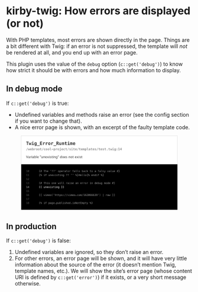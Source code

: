 kirby-twig: How errors are displayed (or not)
=============================================

With PHP templates, most errors are shown directly in the page. Things are a bit different with Twig: if an error is not suppressed, the template will *not* be rendered at all, and you end up with an error page.

This plugin uses the value of the `debug` option (`c::get('debug')`) to know how strict it should be with errors and how much information to display.

## In debug mode

If `c::get('debug')` is true:

- Undefined variables and methods raise an error (see the config section if you want to change that).
- A nice error page is shown, with an excerpt of the faulty template code.

<figure>
    <img src="doc/errorpage.png" width="770" alt="">
</figure>

## In production

If `c::get('debug')` is false:

1. Undefined variables are ignored, so they don’t raise an error.
2. For other errors, an error page will be shown, and it will have very little information about the source of the error (it doesn’t mention Twig, template names, etc.). We will show the site’s error page (whose content URI is defined by `c::get('error')`) if it exists, or a very short message otherwise.
